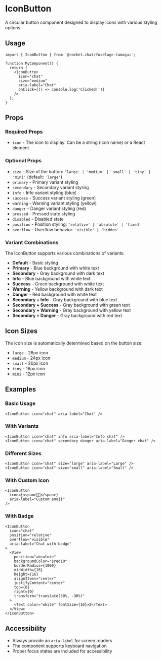 # IconButton

A circular button component designed to display icons with various styling options.

## Usage

```tsx
import { IconButton } from '@rocket.chat/fuselage-tamagui';

function MyComponent() {
  return (
    <IconButton
      icon="chat"
      size="medium"
      aria-label="Chat"
      onClick={() => console.log('Clicked!')}
    />
  );
}
```

## Props

### Required Props

- `icon` - The icon to display. Can be a string (icon name) or a React element

### Optional Props

- `size` - Size of the button: `'large' | 'medium' | 'small' | 'tiny' | 'mini'` (default: `'large'`)
- `primary` - Primary variant styling
- `secondary` - Secondary variant styling
- `info` - Info variant styling (blue)
- `success` - Success variant styling (green)
- `warning` - Warning variant styling (yellow)
- `danger` - Danger variant styling (red)
- `pressed` - Pressed state styling
- `disabled` - Disabled state
- `position` - Position styling: `'relative' | 'absolute' | 'fixed'`
- `overflow` - Overflow behavior: `'visible' | 'hidden'`

### Variant Combinations

The IconButton supports various combinations of variants:

- **Default** - Basic styling
- **Primary** - Blue background with white text
- **Secondary** - Gray background with dark text
- **Info** - Blue background with white text
- **Success** - Green background with white text
- **Warning** - Yellow background with dark text
- **Danger** - Red background with white text
- **Secondary + Info** - Gray background with blue text
- **Secondary + Success** - Gray background with green text
- **Secondary + Warning** - Gray background with yellow text
- **Secondary + Danger** - Gray background with red text

## Icon Sizes

The icon size is automatically determined based on the button size:

- `large` - 28px icon
- `medium` - 24px icon
- `small` - 20px icon
- `tiny` - 16px icon
- `mini` - 12px icon

## Examples

### Basic Usage
```tsx
<IconButton icon="chat" aria-label="Chat" />
```

### With Variants
```tsx
<IconButton icon="chat" info aria-label="Info chat" />
<IconButton icon="chat" secondary danger aria-label="Danger chat" />
```

### Different Sizes
```tsx
<IconButton icon="chat" size="large" aria-label="Large" />
<IconButton icon="chat" size="small" aria-label="Small" />
```

### With Custom Icon
```tsx
<IconButton 
  icon={<span>🤘🏾</span>} 
  aria-label="Custom emoji" 
/>
```

### With Badge
```tsx
<IconButton 
  icon="chat" 
  position="relative" 
  overflow="visible"
  aria-label="Chat with badge"
>
  <View
    position="absolute"
    backgroundColor="$red10"
    borderRadius={1000}
    minWidth={16}
    height={16}
    alignItems="center"
    justifyContent="center"
    top={0}
    right={0}
    transform="translate(30%, -30%)"
  >
    <Text color="white" fontSize={10}>2</Text>
  </View>
</IconButton>
```

## Accessibility

- Always provide an `aria-label` for screen readers
- The component supports keyboard navigation
- Proper focus states are included for accessibility

